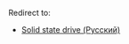 Redirect to:

*   [Solid state drive (Русский)](/index.php/Solid_state_drive_(%D0%A0%D1%83%D1%81%D1%81%D0%BA%D0%B8%D0%B9) "Solid state drive (Русский)")